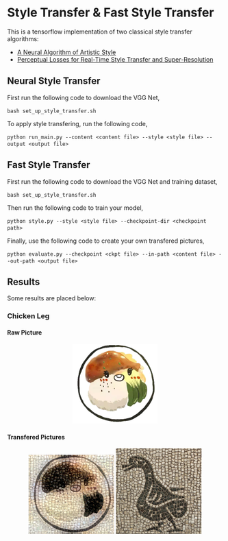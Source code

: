 # Style Transfer & Fast Style Transfer

This is a tensorflow implementation of two classical style transfer algorithms:
* [A Neural Algorithm of Artistic Style](https://arxiv.org/pdf/1508.06576v2.pdf)
* [Perceptual Losses for Real-Time Style Transfer and Super-Resolution](http://cs.stanford.edu/people/jcjohns/eccv16/)

## Neural Style Transfer
First run the following code to download the VGG Net,
```
bash set_up_style_transfer.sh
```

To apply style transfering, run the following code,
```
python run_main.py --content <content file> --style <style file> --output <output file>
```

## Fast Style Transfer
First run the following code to download the VGG Net and training dataset,
```
bash set_up_style_transfer.sh
```
Then run the following code to train your model,
```
python style.py --style <style file> --checkpoint-dir <checkpoint path>

```
Finally, use the following code to create your own transfered pictures,
```
python evaluate.py --checkpoint <ckpt file> --in-path <content file> --out-path <output file>
```

## Results
Some results are placed below:
### Chicken Leg
#### Raw Picture
<center>
<img src="https://raw.githubusercontent.com/hzxsnczpku/rebbyousentaizan/master/examples/jt_raw.jpg" width="200">
</center>

#### Transfered Pictures
<center>
<figure class="half">
    <img src="https://raw.githubusercontent.com/hzxsnczpku/rebbyousentaizan/master/examples/jt_1.jpg" width="200">
    <img src="https://raw.githubusercontent.com/hzxsnczpku/rebbyousentaizan/master/examples/jt_1_sty.jpg" width="200">
</figure>
</center>
